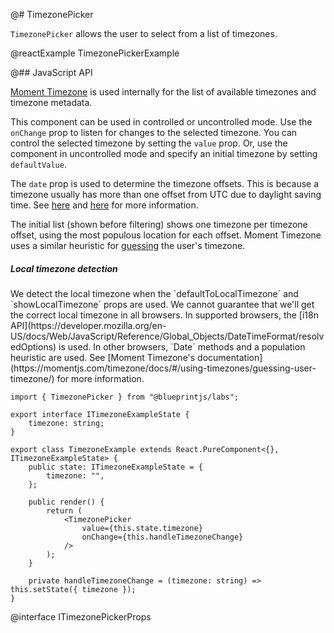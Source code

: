 @# TimezonePicker

`TimezonePicker` allows the user to select from a list of timezones.

@reactExample TimezonePickerExample

@## JavaScript API

[Moment Timezone](http://momentjs.com/timezone/) is used internally
for the list of available timezones and timezone metadata.

This component can be used in controlled or uncontrolled mode.
Use the `onChange` prop to listen for changes to the selected timezone.
You can control the selected timezone by setting the `value` prop.
Or, use the component in uncontrolled mode and specify an initial timezone by setting `defaultValue`.

The `date` prop is used to determine the timezone offsets.
This is because a timezone usually has more than one offset from UTC due to daylight saving time.
See [here](https://momentjs.com/guides/#/lib-concepts/timezone-offset/)
and [here](http://momentjs.com/timezone/docs/#/using-timezones/parsing-ambiguous-inputs/)
for more information.

The initial list (shown before filtering) shows one timezone per timezone offset,
using the most populous location for each offset.
Moment Timezone uses a similar heuristic for
[guessing](http://momentjs.com/timezone/docs/#/using-timezones/guessing-user-timezone/) the user's timezone.

<div class="pt-callout pt-intent-warning pt-icon-warning-sign">
    <h5>Local timezone detection</h5>
    We detect the local timezone when the `defaultToLocalTimezone` and `showLocalTimezone` props are used.
    We cannot guarantee that we'll get the correct local timezone in all browsers.
    In supported browsers, the [i18n API](https://developer.mozilla.org/en-US/docs/Web/JavaScript/Reference/Global_Objects/DateTimeFormat/resolvedOptions) is used.
    In other browsers, `Date` methods and a population heuristic are used.
    See [Moment Timezone's documentation](https://momentjs.com/timezone/docs/#/using-timezones/guessing-user-timezone/)
    for more information.
</div>

```tsx
import { TimezonePicker } from "@blueprintjs/labs";

export interface ITimezoneExampleState {
    timezone: string;
}

export class TimezoneExample extends React.PureComponent<{}, ITimezoneExampleState> {
    public state: ITimezoneExampleState = {
        timezone: "",
    };

    public render() {
        return (
            <TimezonePicker
                value={this.state.timezone}
                onChange={this.handleTimezoneChange}
            />
        );
    }

    private handleTimezoneChange = (timezone: string) => this.setState({ timezone });
}
```

@interface ITimezonePickerProps
